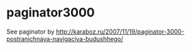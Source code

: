 paginator3000
=============

See paginator by http://karaboz.ru/2007/11/19/paginator-3000-postranichnaya-navigaciya-budushhego/